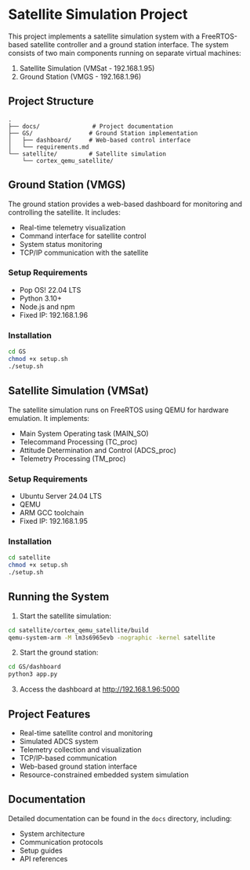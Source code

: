 # Satellite Simulation Project

This project implements a satellite simulation system with a FreeRTOS-based satellite controller and a ground station interface. The system consists of two main components running on separate virtual machines:

1. Satellite Simulation (VMSat - 192.168.1.95)
2. Ground Station (VMGS - 192.168.1.96)

## Project Structure

```
.
├── docs/               # Project documentation
├── GS/                # Ground Station implementation
│   ├── dashboard/     # Web-based control interface
│   └── requirements.md
└── satellite/         # Satellite simulation
    └── cortex_qemu_satellite/
```

## Ground Station (VMGS)

The ground station provides a web-based dashboard for monitoring and controlling the satellite. It includes:

- Real-time telemetry visualization
- Command interface for satellite control
- System status monitoring
- TCP/IP communication with the satellite

### Setup Requirements
- Pop OS! 22.04 LTS
- Python 3.10+
- Node.js and npm
- Fixed IP: 192.168.1.96

### Installation
```bash
cd GS
chmod +x setup.sh
./setup.sh
```

## Satellite Simulation (VMSat)

The satellite simulation runs on FreeRTOS using QEMU for hardware emulation. It implements:

- Main System Operating task (MAIN_SO)
- Telecommand Processing (TC_proc)
- Attitude Determination and Control (ADCS_proc)
- Telemetry Processing (TM_proc)

### Setup Requirements
- Ubuntu Server 24.04 LTS
- QEMU
- ARM GCC toolchain
- Fixed IP: 192.168.1.95

### Installation
```bash
cd satellite
chmod +x setup.sh
./setup.sh
```

## Running the System

1. Start the satellite simulation:
```bash
cd satellite/cortex_qemu_satellite/build
qemu-system-arm -M lm3s6965evb -nographic -kernel satellite
```

2. Start the ground station:
```bash
cd GS/dashboard
python3 app.py
```

3. Access the dashboard at http://192.168.1.96:5000

## Project Features

- Real-time satellite control and monitoring
- Simulated ADCS system
- Telemetry collection and visualization
- TCP/IP-based communication
- Web-based ground station interface
- Resource-constrained embedded system simulation

## Documentation

Detailed documentation can be found in the `docs` directory, including:
- System architecture
- Communication protocols
- Setup guides
- API references
